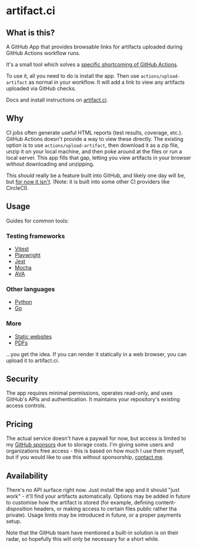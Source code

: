 <!-- codegen:start {preset: custom, source: ./scripts/codegen.js, export: generateReadme} -->
# artifact.ci

## What is this?

A GitHub App that provides browsable links for artifacts uploaded during GitHub Actions workflow runs.

It's a small tool which solves a [specific shortcoming of GitHub Actions](https://github.com/actions/upload-artifact/issues/14).

To use it, all you need to do is install the app. Then use `actions/upload-artifact` as normal in your workflow. It will add a link to view any artifacts uploaded via GitHub checks.

Docs and install instructions on [artifact.ci](https://artifact.ci).

## Why

CI jobs often generate useful HTML reports (test results, coverage, etc.). GitHub Actions doesn't provide a way to view these directly. The existing option is to use `actions/upload-artifact`, then download it as a zip file, unzip it on your local machine, and then poke around at the files or run a local server. This app fills that gap, letting you view artifacts in your browser without downloading and unzipping.

This _should_ really be a feature built into GitHub, and likely one day will be, but [for now it isn't](https://github.com/actions/upload-artifact/issues/14). (Note: it is built into some other CI providers like CircleCI).

## Usage

Guides for common tools:

### Testing frameworks

- [Vitest](https://www.artifact.ci/recipes/testing/vitest)
- [Playwright](https://www.artifact.ci/recipes/testing/playwright)
- [Jest](https://www.artifact.ci/recipes/testing/jest)
- [Mocha](https://www.artifact.ci/recipes/testing/mocha)
- [AVA](https://www.artifact.ci/recipes/testing/ava)

### Other languages

- [Python](https://www.artifact.ci/recipes/other-languages/python)
- [Go](https://www.artifact.ci/recipes/other-languages/go)

### More

- [Static websites](https://www.artifact.ci/recipes/more/website)
- [PDFs](https://www.artifact.ci/recipes/more/pdf)

...you get the idea. If you can render it statically in a web browser, you can upload it to artifact.ci.

## Security

The app requires minimal permissions, operates read-only, and uses GitHub's APIs and authentication. It maintains your repository's existing access controls.

## Pricing

The actual service doesn't have a paywall for now, but access is limited to my [GitHub sponsors](https://github.com/sponsors/mmkal) due to storage costs. I'm giving some users and organizations free access - this is based on how much I use them myself, but if you would like to use this without sponsorship, [contact me](https://x.com/mmkalmmkal).

## Availability

There's no API surface right now. Just install the app and it should "just work" - it'll find your artifacts automatically. Options may be added in future to customise how the artifact is stored (for example, defining content-disposition headers, or making access to certain files public rather tha private). Usage limits may be introduced in future, or a proper payments setup.

Note that the GitHub team have mentioned a built-in solution is on their radar, so hopefully this will only be necessary for a short while.
<!-- codegen:end -->